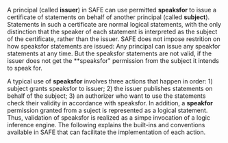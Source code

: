 A principal (called **issuer**) in SAFE can use permitted **speaksfor**
to issue a certificate of statements on behalf of another principal
(called **subject**). Statements in such a certificate are normal
logical statements, with the only distinction that the speaker of each
statement is interpreted as the subject of the certificate, rather than
the issuer. SAFE does not impose restrition on how speaksfor statements
are issued: Any principal can issue any speakfor statements at any
time. But the speaksfor statements are not valid, if the issuer does
not get the **speaksfor" permission from the subject it intends to
speak for.

A typical use of **speaksfor** involves three actions that happen in
order: 1) subject grants speaksfor to issuer; 2) the issuer publishes
statements on behalf of the subject; 3) an authorizer who want to use
the statements check their validity in accordance with speaksfor. In
addition, a **speakfor** permission granted from a suject is
represented as a logical statement. Thus, validation of speaksfor is 
realized as a simpe invocation of a logic inference engine. The
following explains the built-ins and conventions available in SAFE that
can facilitate the implementation of each action.      

